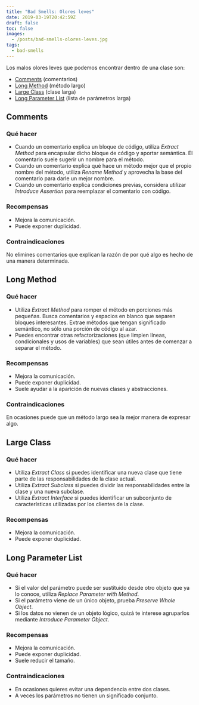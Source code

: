 ```yaml
---
title: "Bad Smells: Olores leves"
date: 2019-03-19T20:42:59Z
draft: false
toc: false
images:
  - /posts/bad-smells-olores-leves.jpg
tags: 
  - bad-smells
---
```

Los malos olores leves que podemos encontrar dentro de una clase son:

* [Comments](#comments) (comentarios)
* [Long Method](#long-method) (método largo)
* [Large Class](#large-class) (clase larga)
* [Long Parameter List](#long-parameter-list) (lista de parámetros larga)

## Comments
### Qué hacer

* Cuando un comentario explica un bloque de código, utiliza *Extract Method* para encapsular dicho bloque de código y aportar semántica. El comentario suele sugerir un nombre para el método.
* Cuando un comentario explica qué hace un método mejor que el propio nombre del método, utiliza *Rename Method* y aprovecha la base del comentario para darle un mejor nombre.
* Cuando un comentario explica condiciones previas, considera utilizar *Introduce Assertion* para reemplazar el comentario con código. 

### Recompensas

* Mejora la comunicación.
* Puede exponer duplicidad. 

### Contraindicaciones

No elimines comentarios que explican la razón de por qué algo es hecho de una manera determinada.

## Long Method
### Qué hacer

* Utiliza *Extract Method* para romper el método en porciones más pequeñas. Busca comentarios y espacios en blanco que separen bloques interesantes. Extrae métodos que tengan significado semántico, no sólo una porción de código al azar.
* Puedes encontrar otras refactorizaciones (que limpien líneas, condicionales y usos de variables) que sean útiles antes de comenzar a separar el método. 

### Recompensas

* Mejora la comunicación.
* Puede exponer duplicidad.
* Suele ayudar a la aparición de nuevas clases y abstracciones. 

### Contraindicaciones

En ocasiones puede que un método largo sea la mejor manera de expresar algo.

## Large Class
### Qué hacer

* Utiliza *Extract Class* si puedes identificar una nueva clase que tiene parte de las responsabilidades de la clase actual.
* Utiliza *Extract Subclass* si puedes dividir las responsabilidades entre la clase y una nueva subclase.
* Utiliza *Extract Interface* si puedes identificar un subconjunto de características utilizadas por los clientes de la clase. 

### Recompensas

* Mejora la comunicación.
* Puede exponer duplicidad. 

## Long Parameter List
### Qué hacer

* Si el valor del parámetro puede ser sustituído desde otro objeto que ya lo conoce, utiliza *Replace Parameter with Method*.
* Si el parámetro viene de un único objeto, prueba *Preserve Whole Object*.
* Si los datos no vienen de un objeto lógico, quizá te interese agruparlos mediante *Introduce Parameter Object*. 

### Recompensas

* Mejora la comunicación.
* Puede exponer duplicidad.
* Suele reducir el tamaño. 

### Contraindicaciones

* En ocasiones quieres evitar una dependencia entre dos clases.
* A veces los parámetros no tienen un significado conjunto.